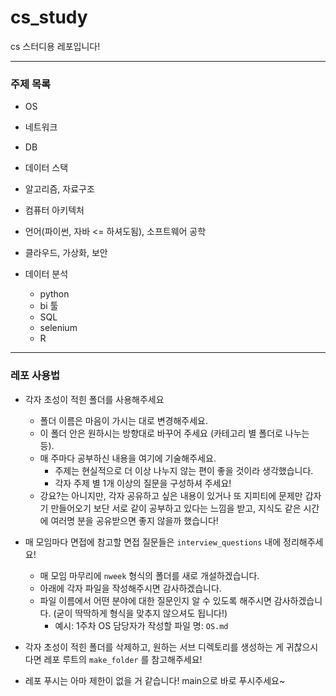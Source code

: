 # cs_study

cs 스터디용 레포입니다!

---

### 주제 목록

- OS 
- 네트워크 
- DB 
- 데이터 스택 
- 알고리즘, 자료구조 
- 컴퓨터 아키텍처 
- 언어(파이썬, 자바 <= 하셔도됨), 소프트웨어 공학 
- 클라우드, 가상화, 보안 

- 데이터 분석
    - python
    - bi 툴
    - SQL
    - selenium
    - R

---

### 레포 사용법

- 각자 초성이 적힌 폴더를 사용해주세요
    - 폴더 이름은 마음이 가시는 대로 변경해주세요.
    - 이 폴더 안은 원하시는 방향대로 바꾸어 주세요 (카테고리 별 폴더로 나누는 등).
    - 매 주마다 공부하신 내용을 여기에 기술해주세요. 
        - 주제는 현실적으로 더 이상 나누지 않는 편이 좋을 것이라 생각했습니다.
        - 각자 주제 별 1개 이상의 질문을 구성하셔 주세요! 
    - 강요?는 아니지만, 각자 공유하고 싶은 내용이 있거나 또 지피티에 문제만 갑자기 만들어오기 보단 서로 같이 공부하고 있다는 느낌을 받고, 지식도 같은 시간에 여러명 분을 공유받으면 좋지 않을까 했습니다!


- 매 모임마다 면접에 참고할 면접 질문들은 `interview_questions` 내에 정리해주세요! 
    - 매 모임 마무리에 `nweek` 형식의 폴더를 새로 개설하겠습니다.
    - 아래에 각자 파일을 작성해주시면 감사하겠습니다.
    - 파일 이름에서 어떤 분야에 대한 질문인지 알 수 있도록 해주시면 감사하겠습니다. (굳이 딱딱하게 형식을 맞추지 않으셔도 됩니다!)
        - 예시: 1주차 OS 담당자가 작성할 파일 명: `OS.md`

- 각자 초성이 적힌 폴더를 삭제하고, 원하는 서브 디렉토리를 생성하는 게 귀찮으시다면 레포 루트의 `make_folder` 를 참고해주세요! 

- 레포 푸시는 아마 제한이 없을 거 같습니다! main으로 바로 푸시주세요~ 

